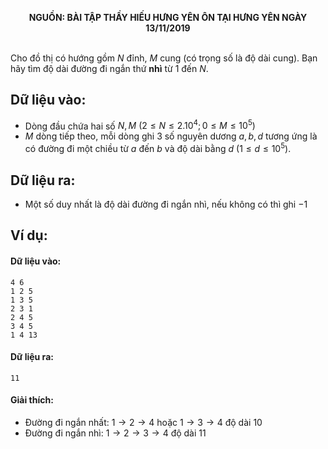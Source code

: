 **<center>NGUỒN: BÀI TẬP THẦY HIẾU HƯNG YÊN ÔN TẠI HƯNG YÊN NGÀY 13/11/2019</center>**
<br>

Cho đồ thị có hướng gồm $N$ đỉnh, $M$ cung (có trọng số là độ dài cung). Bạn hãy tìm độ dài đường đi ngắn thứ **nhì** từ $1$ đến $N$.

## Dữ liệu vào:
- Dòng đầu chứa hai số $N, M\ (2≤N≤2.10^4;0≤M≤10^5)$
- $M$ dòng tiếp theo, mỗi dòng ghi $3$ số nguyên dương $a,b,d$ tương ứng là có đường đi một chiều từ $a$ đến $b$ và độ dài bằng $d\ (1≤d≤ 10^5)$.

## Dữ liệu ra:
- Một số duy nhất là độ dài đường đi ngắn nhì, nếu không có thì ghi $-1$


## Ví dụ:
#### Dữ liệu vào:
```
4 6
1 2 5
1 3 5
2 3 1
2 4 5
3 4 5
1 4 13
```

#### Dữ liệu ra:
```
11
```

#### Giải thích:
- Đường đi ngắn nhất: $1→2→4$ hoặc $1→3→4$ độ dài $10$
- Đường đi ngắn nhì: $1→2→3→4$  độ dài 11